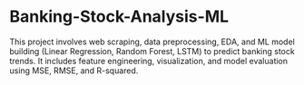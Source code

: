 # Banking-Stock-Analysis-ML
This project involves web scraping, data preprocessing, EDA, and ML model building (Linear Regression, Random Forest, LSTM) to predict banking stock trends. It includes feature engineering, visualization, and model evaluation using MSE, RMSE, and R-squared.
